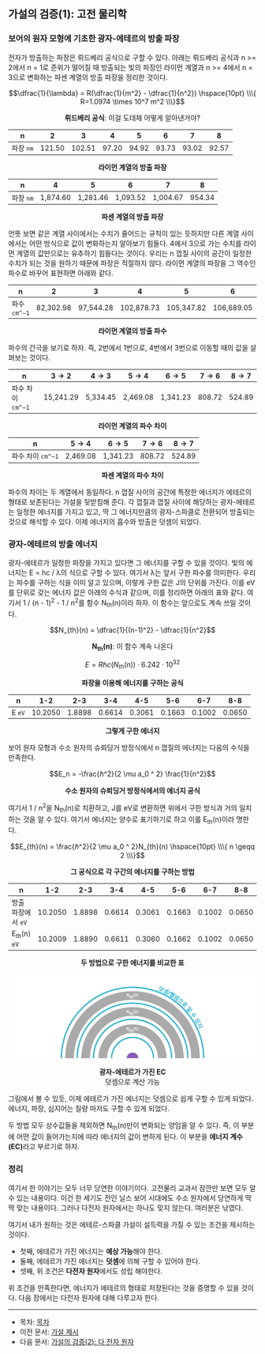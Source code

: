 ## 가설의 검증(1): 고전 물리학

### 보어의 원자 모형에 기초한 광자-에테르의 방출 파장

전자가 방출하는 파장은 뤼드베리 공식으로 구할 수 있다. 아래는 뤼드베리 공식과 n >= 2에서 n = 1로 준위가 떨어질 때 방출되는 빛의 파장인 라이먼 계열과 n >= 4에서 n = 3으로 변화하는 파센 계열의 방출 파장을 정리한 것이다.

$$\dfrac{1}{\lambda} = R(\dfrac{1}{m^2} - \dfrac{1}{n^2}) \hspace{10pt} \\\{ R=1.0974 \times 10^7 m^2 \\\}$$

<p align="center"><strong>뤼드베리 공식</strong>: 이걸 도데체 어떻게 알아낸거야?</p>

| n | 2 | 3 | 4 | 5 | 6 | 7 | 8 |
|--|--|--|--|--|--|--|--|
| 파장 `nm` | 121.50 | 102.51 | 97.20 | 94.92 | 93.73 | 93.02 | 92.57 |

<p align="center"><strong>라이먼 계열의 방출 파장</strong></p>

| n | 4 | 5 | 6 | 7 | 8 |
|--|--|--|--|--|--|
| 파장 `nm` | 1,874.60 | 1,281.46 | 1,093.52 | 1,004.67 | 954.34 |

<p align="center"><strong>파센 계열의 방출 파장</strong></p>

언뜻 보면 같은 계열 사이에서는 수치가 줄어드는 규칙이 있는 듯하지만 다른 계열 사이에서는 어떤 방식으로 값이 변화하는지 알아보기 힘들다. 4에서 3으로 가는 수치를 라이먼 계열의 값만으로는 유추하기 힘들다는 것이다. 우리는 n 껍질 사이의 공간이 일정한 수치가 되는 것을 원하기 때문에 파장은 적절하지 않다. 라이먼 계열의 파장을 그 역수인 파수로 바꾸어 표현하면 아래와 같다.

| n | 2 | 3 | 4 | 5 | 6 | 7 | 8 |
|--|--|--|--|--|--|--|--|
| 파수 `cm^−1` | 82,302.98 | 97,544.28 | 102,878.73 | 105,347.82 | 106,689.05 | 107,497.77 | 108,022.67 |

<p align="center"><strong>라이먼 계열의 방출 파수</strong></p>

파수의 간극을 보기로 하자. 즉, 2번에서 1번으로, 4번에서 3번으로 이동할 때의 값을 살펴보는 것이다.

| n | $3 \to 2$ | $4 \to 3$ | $5 \to 4$ | $6 \to 5$ | $7 \to 6$ | $8 \to 7$ |
|--|--|--|--|--|--|--|
| 파수 차이 `cm^−1` | 15,241.29 | 5,334.45 | 2,469.08 | 1,341.23 | 808.72 | 524.89 |

<p align="center"><strong>라이먼 계열의 파수 차이</strong></p>

| n | $5 \to 4$ | $6 \to 5$ | $7 \to 6$ | $8 \to 7$ |
|--|--|--|--|--|
| 파수 차이 `cm^−1` | 2,469.08 | 1,341.23 | 808.72 | 524.89 |

<p align="center"><strong>파센 계열의 파수 차이</strong></p>

파수의 차이는 두 계열에서 동일하다. n 껍질 사이의 공간에 특정한 에너지가 에테르의 형태로 보존된다는 가설을 뒷받침해 준다. 각 껍질과 껍질 사이에 해당하는 광자-에테르는 일정한 에너지를 가지고 있고, 딱 그 에너지만큼의 광자-스파클로 전환되어 방출되는 것으로 해석할 수 있다. 이제 에너지의 흡수와 방출은 덧셈이 되었다.

### 광자-에테르의 방출 에너지

광자-에테르가 일정한 파장을 가지고 있다면 그 에너지를 구할 수 있을 것이다. 빛의 에너지는 E = hc / λ의 식으로 구할 수 있다. 여기서 λ는 앞서 구한 파수를 의미한다. 우리는 파수를 구하는 식을 이미 알고 있으며, 이렇게 구한 값은 J의 단위를 가진다. 이를 eV를 단위로 갖는 에너지 값은 아래의 수식과 같으며, 이를 정리하면 아래의 표와 같다. 여기서 1 / (n - 1)<sup>2</sup> - 1 / n<sup>2</sup>를 함수 N<sub>th</sub>(n)이라 하자. 이 함수는 앞으로도 계속 쓰일 것이다.

$$N_{th}(n) = \dfrac{1}{(n-1)^2} - \dfrac{1}{n^2}$$

<p align="center"><strong>N<sub>th</sub>(n)</strong>: 이 함수 계속 나온다</p>

$$E = Rhc(N_{th}(n))\cdot6.242\cdot10^{32}$$

<p align="center"><strong>파장을 이용해 에너지를 구하는 공식</strong></p>

| n | 1-2 | 2-3 | 3-4 | 4-5 | 5-6 | 6-7 | 8-8 |
|--|--|--|--|--|--|--|--|
| E `eV` | 10.2050 | 1.8898 | 0.6614 | 0.3061 | 0.1663 | 0.1002 | 0.0650 |

<p align="center"><strong>그렇게 구한 에너지</strong></p>

보어 원자 모형과 수소 원자의 슈뢰딩거 방정식에서 n 껍질의 에너지는 다음의 수식을 만족한다.

$$E_n = -\frac{ℏ^2}{2 \mu a_0 ^ 2} \frac{1}{n^2}$$

<p align="center"><strong>수소 원자의 슈뢰딩거 방정식에서의 에너지 공식</strong></p>

여기서 1 / n<sup>2</sup>을 N<sub>th</sub>(n)로 치환하고, J를 eV로 변환하면 위에서 구한 방식과 거의 일치하는 것을 알 수 있다. 여기서 에너지는 양수로 표기하기로 하고 이를 E<sub>th</sub>(n)이라 명한다.

$$E_{th}(n) = \frac{ℏ^2}{2 \mu a_0 ^ 2}N_{th}(n) \hspace{10pt} \\\{ n \geqq 2 \\\}$$

<p align="center"><strong>그 공식으로 각 구간의 에너지를 구하는 방법</strong></p>

| n | 1-2 | 2-3 | 3-4 | 4-5 | 5-6 | 6-7 | 8-8 |
|--|--|--|--|--|--|--|--|
| 방출 파장에서 `eV` | 10.2050 | 1.8898 | 0.6614 | 0.3061 | 0.1663 | 0.1002 | 0.0650 |
| E<sub>th</sub>(n) `eV` | 10.2009 | 1.8890 | 0.6611 | 0.3060 | 0.1662 | 0.1002 | 0.0650 |

<p align="center"><strong>두 방법으로 구한 에너지를 비교한 표</strong></p>

<p align="center">
 <img src="./images/pic5.png">
</p>

<p align="center"><strong>광자-에테르가 가진 EC</strong><br>덧셈으로 계산 가능</p>

그림에서 볼 수 있듯, 이제 에테르가 가진 에너지는 덧셈으로 쉽게 구할 수 있게 되었다. 에너지, 파장, 심지어는 질량 마저도 구할 수 있게 되었다.

두 방법 모두 상수값들을 제외하면 N<sub>th</sub>(n)만이 변화되는 양임을 알 수 있다. 즉, 이 부분에 어떤 값이 들어가는지에 따라 에너지의 값이 변하게 된다. 이 부분을 <strong>에너지 계수(EC)</strong>라고 부르기로 하자.

### 정리

여기서 한 이야기는 모두 너무 당연한 이야기이다. 고전물리 교과서 잠깐만 보면 모두 알 수 있는 내용이다. 이건 한 세기도 전인 닐스 보어 시대에도 수소 원자에서 당연하게 딱딱 맞는 내용이다. 그러나 다전자 원자에서는 하나도 맞지 않는다. 여러분은 낚였다.

여기서 내가 원하는 것은 에테르-스파클 가설이 설득력을 가질 수 있는 조건을 제시하는 것이다.

- 첫째, 에테르가 가진 에너지는 **예상 가능**해야 한다.
- 둘째, 에테르가 가진 에너지는 **덧셈**에 의해 구할 수 있어야 한다.
- 셋째, 위 조건은 **다전자 원자**에서도 성립 해야한다.

위 조건을 만족한다면, 에너지가 에테르의 형태로 저장된다는 것을 증명할 수 있을 것이다. 다음 장에서는 다전자 원자에 대해 다루고자 한다.

---

- 목차: [목차](./README.md)
- 이전 문서: [가설 제시](./hypothesis.md)
- 다음 문서: [가설의 검증(2): 다 전자 원자](./atomic_spectra_data.md)
